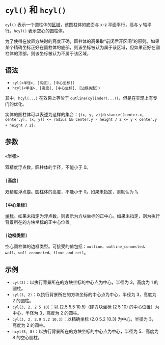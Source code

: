# `cyl()` 和 `hcyl()`

`cyl()` 表示一个圆柱体的[区域](../zh.md)，该圆柱体的底面与 x-z 平面平行，高与 y 轴平行。`hcyl()` 表示空心的圆柱体。

为了使得在放置方块时的高度正确，圆柱体的高采取“前闭后开区间”的原则。如果某个精确坐标正好在圆柱体的底部，则该坐标被认为属于该区域，但如果正好在圆柱体的顶部，则该坐标被认为不属于该区域。

## 语法

- `cyl(<半径>, [高度], [中心坐标])`
- `hcyl(<半径>, [高度], [中心坐标], [边框类型])`

其中，`hcyl(...)` 在效果上等价于 `outline(cylinder(...))`，但是在实现上有专门的优化。

实体的圆柱体可以表述为这样的集合：`{(x, y, z)|distance((center.x, center.y), (x, y)) <= radius && center.y - height / 2 <= y < center.y + height / 2}`。

## 参数

### `<半径>`

双精度浮点数。圆柱体的半径，不能小于 0。

### `[高度]`

双精度浮点娄。圆柱体的高度，不能小于 0。如果未指定，则默认为 1。

### `[中心坐标]`

[坐标](../../pos/zh.md)。如果未指定为浮点数，则表示为方块坐标的正中心。如果未指定，则为执行背景所在的方块坐标的正中心位置。

### `[边框类型]`

空心圆柱体的边框类型。可接受的值包括：`outline`、`outline_connected`、`wall`、`wall_connected`、`floor_and_ceil`。

## 示例

- `cyl(3)`：以执行背景所在的方块坐标的中心点为中心，半径为 3，高度为 1 的圆柱。
- `cyl(3, 2)`：以执行背景所在的方块坐标的中心点为中心，半径为 3，高度为 2 的圆柱。
- `cyl(3, 2, 2 5 10)`：以 (2.5 5.5 10.5)（即方块坐标 (2 5 10) 的中心位置）为中心，半径为 3，高度为 2 的圆柱。
- `cyl(3, 2, 2.0 5.2 10.3)`：以精确坐标 (2.0 5.2 10.3) 为中心，半径为 3，高度为 2 的圆柱。
- `hcyl(5, 8)`：以执行背景所在的方块坐标的中心点为中心，半径为 5、高度为 8 的空心圆柱。